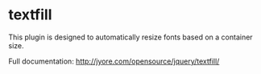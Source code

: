 textfill
========

This plugin is designed to automatically resize fonts based on a container size.


Full documentation: http://jyore.com/opensource/jquery/textfill/
